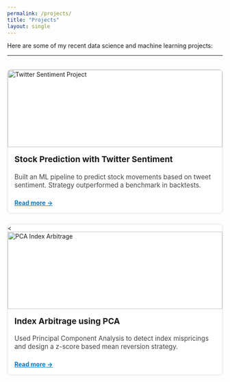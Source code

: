 ```yaml
---
permalink: /projects/
title: "Projects"
layout: single
---
```



Here are some of my recent data science and machine learning projects:

---

<style>
.project-grid {
  display: grid;
  grid-template-columns: repeat(auto-fit, minmax(300px, 1fr));
  gap: 1.5rem;
  margin-top: 2rem;
}

.project-card {
  border: 1px solid #ddd;
  border-radius: 8px;
  overflow: hidden;
  background: #fff;
  transition: box-shadow 0.2s ease-in-out;
}

.project-card:hover {
  box-shadow: 0 2px 12px rgba(0, 0, 0, 0.1);
}

.project-card img {
  width: 100%;
  height: 180px;
  object-fit: cover;
}

.project-card-content {
  padding: 1rem;
}

.project-card h3 {
  margin-top: 0;
  font-size: 1.2rem;
}

.project-card p {
  font-size: 0.95rem;
  color: #444;
}

.project-card a {
  display: inline-block;
  margin-top: 0.5rem;
  font-weight: bold;
  color: #007acc;
}
</style>

<div class="project-grid">
  <div class="project-card">
    <img src="{{ '/assets/images/nlp.jpg' | relative_url }}" alt="Twitter Sentiment Project">
    <div class="project-card-content">
      <h3>Stock Prediction with Twitter Sentiment</h3>
      <p>Built an ML pipeline to predict stock movements based on tweet sentiment. Strategy outperformed a benchmark in backtests.</p>
      <a href="./project-twitter-sentiment">Read more →</a>
    </div>
  </div>

  <div class="project-card">
    <<img src="{{ '/assets/images/nlp.jpg' | relative_url }}" alt="PCA Index Arbitrage">
    <div class="project-card-content">
      <h3>Index Arbitrage using PCA</h3>
      <p>Used Principal Component Analysis to detect index mispricings and design a z-score based mean reversion strategy.</p>
      <a href="./project-pca-strategy">Read more →</a>
    </div>
  </div>

  <!-- Add more cards here -->
</div>
